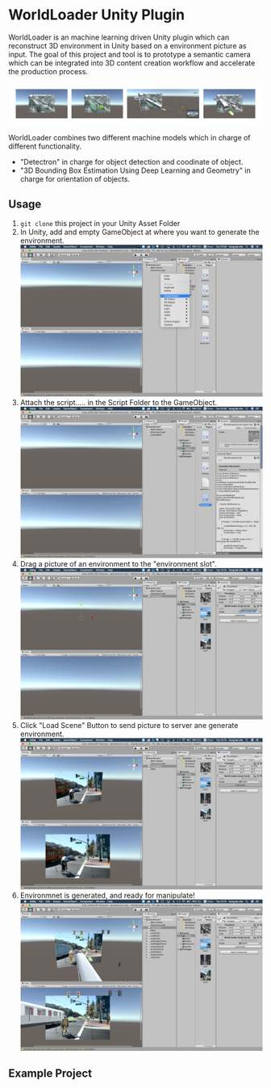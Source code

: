 # WorldLoader Unity Plugin
WorldLoader is an machine learning driven Unity plugin which can reconstruct 3D environment in Unity based on a environment picture as input. The goal of this project and tool is to prototype a semantic camera which can be integrated into 3D content creation workflow and accelerate the production process. 

![doc image](https://github.com/kaichehung/WorldLoader/blob/master/Doc/doc.jpg "doc image")

WorldLoader combines two different machine models which in charge of different functionality.
* "Detectron" in charge for object detection and coodinate of object.
* "3D Bounding Box Estimation Using Deep Learning and Geometry" in charge for orientation of objects.

## Usage
1. `git clone`  this project in your Unity Asset Folder
2. In Unity, add and empty GameObject at where you want to generate the environment.
![step 2 image](https://github.com/kaichehung/WorldLoader/blob/master/Doc/2.png "doc image")
3. Attach the script..... in the Script Folder to the GameObject. 
![step 3 image](https://github.com/kaichehung/WorldLoader/blob/master/Doc/3.png "doc image")
4. Drag a picture of an environment to the "environment slot".
![step 4 image](https://github.com/kaichehung/WorldLoader/blob/master/Doc/6.png "doc image")
5. Click "Load Scene" Button to send picture to server ane generate environment.
![step 5 image](https://github.com/kaichehung/WorldLoader/blob/master/Doc/8.png "doc image")
6. Environmnet is generated, and ready for manipulate! 
![step 6 image](https://github.com/kaichehung/WorldLoader/blob/master/Doc/9.png "doc image")

## Example Project


